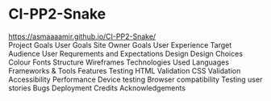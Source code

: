 # CI-PP2-Snake
https://asmaaaamir.github.io/CI-PP2-Snake/  
Project Goals
User Goals
Site Owner Goals
User Experience
Target Audience
User Requrements and Expectations
Design
Design Choices
Colour
Fonts
Structure
Wireframes
Technologies Used
Languages
Frameworks & Tools
Features
Testing
HTML Validation
CSS Validation
Accessibility
Performance
Device testing
Browser compatibility
Testing user stories
Bugs
Deployment
Credits
Acknowledgements
